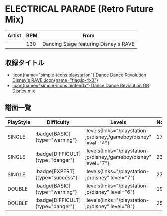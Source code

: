 # ELECTRICAL PARADE (Retro Future Mix)

|Artist|BPM|From|
|------|---|----|
||130|Dancing Stage featuring Disney's RAVE|

## 収録タイトル

- [:icon{name="simple-icons:playstation"} Dance Dance Revolution Disney's RAVE :icon{name="flag:jp-4x3"}](/playstation-jp/disney)
- [:icon{name="simple-icons:nintendo"} Dance Dance Revolution GB Disney mix](/gameboy/disney)

## 譜面一覧

|PlayStyle|Difficulty|Levels|Notes|Movie|
|---------|----------|------|-----|-----|
|SINGLE| :badge[BASIC]{type="warning"}| :levels{links="/playstation-jp/disney,/gameboy/disney" level="4"}|178/0||
|SINGLE| :badge[DIFFICULT]{type="danger"}| :levels{links="/playstation-jp/disney,/gameboy/disney" level="7"}|233/0||
|SINGLE| :badge[EXPERT]{type="success"}| :levels{links="/playstation-jp/disney" level="7"}|277/0||
|DOUBLE| :badge[BASIC]{type="warning"}| :levels{links="/playstation-jp/disney" level="6"}|197/0||
|DOUBLE| :badge[DIFFICULT]{type="danger"}| :levels{links="/playstation-jp/disney" level="8"}|258/0||
